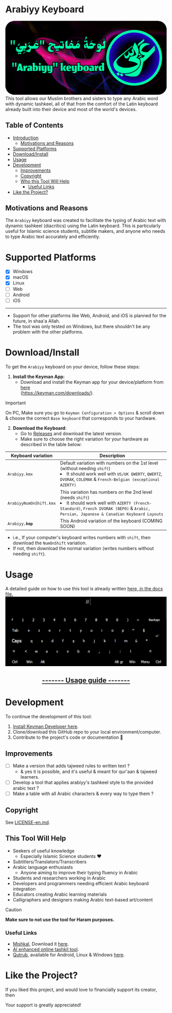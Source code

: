 # <a id="introduction"></a>Arabiyy Keyboard
![Banner](../Visuals/Banner.png)
This tool allows our Muslim brothers and sisters to type any Arabic word with dynamic tashkeel, all of that from the comfort of the Latin keyboard already built into their device and most of the world's devices.

## Table of Contents
- [Introduction](#introduction)
    - [Motivations and Reasons](#motivations-and-reasons)
- [Supported Platforms](#supported-platforms)
- [Download/Install](#download-install)
- [Usage](#usage)
- [Development](#development)
    - [Improvements](#improvements)
    - [Copyright](#copyright)
    - [Who this Tool Will Help](#this-tool-will-help)
        - [Useful Links](#useful-links)
- [Like the Project?](#like-the-project)

## <a id="motivations-and-reasons"></a>Motivations and Reasons
The `Arabiyy` keyboard was created to facilitate the typing of Arabic text with dynamic tashkeel (diacritics) using the Latin keyboard. This is particularly useful for Islamic science students, subtitle makers, and anyone who needs to type Arabic text accurately and efficiently.

# <a id="supported-platforms"></a>Supported Platforms
- [x] Windows
- [x] macOS
- [x] Linux
- [ ] Web
- [ ] Android
- [ ] iOS

---
- Support for other platforms like Web, Android, and iOS is planned for the future, in shaa'a Allah.
- The tool was only tested on Windows, but there shouldn't be any problem with the other platforms.

# <a id="download-install"></a>Download/Install
To get the `Arabiyy` keyboard on your device, follow these steps:
1. **Install the Keyman App**: 
   - Download and install the Keyman app for your device/platform from [here](https://keyman.com/downloads/)<br>(https://keyman.com/downloads/).

> [!IMPORTANT]
> On PC, Make sure you go to `Keyman Configuration > Options` & scroll down & choose the correct `Base keyboard` that corresponds to your hardware.

2. **Download the Keyboard**:
   - Go to [Releases](https://github.com/O1Anas/Arabiyy-keyboard/releases) and download the latest version.
   - Make sure to choose the right variation for your hardware as described in the table below:

| Keyboard variation | Description |
|---|---|
| `Arabiyy.kmx` | Default variation with numbers on the 1st level (without needing `shift`)<li>It should work well with `US/UK QWERTY`, `QWERTZ`, `DVORAK`, `COLEMAK` & `French-Belgian (exceptional AZERTY)`</li> |
| `ArabiyyNumOnShift.kmx` | This variation has numbers on the 2nd level (needs `shift`)<li>It should work well with `AZERTY (French-Standard)`, `French DVORAK (BÉPO)` & `Arabic, Persian, Japanese & Canadian Keyboard Layouts`</li> |
| `Arabiyy`**`.kmp`** | This Android variation of the keyboard (COMING SOON) |
- i.e., If your computer's keyboard writes numbers with `shift`, then download the `NumOnShift` variation.
- If not, then download the normal variation (writes numbers without needing `shift`).

# <a id="usage"></a>Usage
A detailed guide on how to use this tool is already written [here, in the docs file.](Docs-en.md)
![Preview](../Visuals/preview-9om.gif)

<div align="center"><h2><a href="Docs-en.md">------- Usage guide -------</a></h2></div>

# <a id="development"></a>Development
To continue the development of this tool:
1. [Install Keyman Developer here](https://keyman.com/developer/download).
2. Clone/download this GitHub repo to your local environment/computer.
3. Contribute to the project's code or documentation 💙

## <a id="improvements"></a>Improvements
- [ ] Make a version that adds tajweed rules to written text ?
    - & yes it is possible, and it's useful & meant for qur'aan & tajweed learners.
- [ ] Develop a tool that applies arabiyy's tashkeel style to the provided arabic text ?
- [ ] Make a table with all Arabic characters & every way to type them ?

## <a id="copyright"></a>Copyright
See [LICENSE-en.md](LICENSE-en.md).

## <a id="this-tool-will-help"></a>This Tool Will Help  
- Seekers of useful knowledge
  - Especially Islamic Science students ❤️
- Subtitlers/Translators/Transcribers
- Arabic language enthusiasts
  - Anyone aiming to improve their typing fluency in Arabic
- Students and researchers working in Arabic
- Developers and programmers needing efficient Arabic keyboard integration
- Educators creating Arabic learning materials
- Calligraphers and designers making Arabic text-based art/content

> [!CAUTION] 
> **Make sure to not use the tool for Haram purposes.**

### <a id="useful-links"></a>Useful Links
- [Mishkal](https://github.com/linuxscout/mishkal), Download it [here](https://sourceforge.net/projects/mishkal/files/).
- [AI enhanced online tashkil tool](https://www.tashkil.net/tashkil).
- [Qutrub](https://github.com/linuxscout/qutrub), available for Android, Linux & Windows [here](https://qutrub.arabeyes.org/download/).

# <a id="like-the-project"></a>Like the Project?
If you liked this project, and would love to financially support its creator, then

Your support is greatly appreciated!